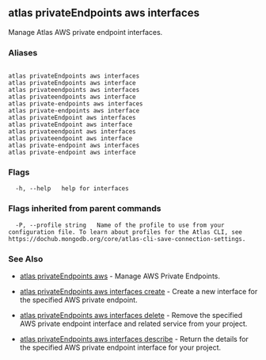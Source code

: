 ## atlas privateEndpoints aws interfaces

Manage Atlas AWS private endpoint interfaces.




### Aliases
```

atlas privateEndpoints aws interfaces
atlas privateEndpoints aws interface
atlas privateendpoints aws interfaces
atlas privateendpoints aws interface
atlas private-endpoints aws interfaces
atlas private-endpoints aws interface
atlas privateEndpoint aws interfaces
atlas privateEndpoint aws interface
atlas privateendpoint aws interfaces
atlas privateendpoint aws interface
atlas private-endpoint aws interfaces
atlas private-endpoint aws interface
```



### Flags

```
  -h, --help   help for interfaces

```


### Flags inherited from parent commands

```
  -P, --profile string   Name of the profile to use from your configuration file. To learn about profiles for the Atlas CLI, see https://dochub.mongodb.org/core/atlas-cli-save-connection-settings.

```

### See Also


* [atlas privateEndpoints aws](atlas_privateEndpoints_aws.md)	- Manage AWS Private Endpoints.

* [atlas privateEndpoints aws interfaces create](atlas_privateEndpoints_aws_interfaces_create.md)	- Create a new interface for the specified AWS private endpoint.

* [atlas privateEndpoints aws interfaces delete](atlas_privateEndpoints_aws_interfaces_delete.md)	- Remove the specified AWS private endpoint interface and related service from your project.

* [atlas privateEndpoints aws interfaces describe](atlas_privateEndpoints_aws_interfaces_describe.md)	- Return the details for the specified AWS private endpoint interface for your project.



